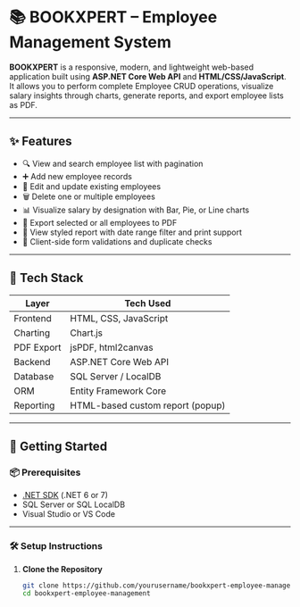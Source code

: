 # 📚 BOOKXPERT – Employee Management System

**BOOKXPERT** is a responsive, modern, and lightweight web-based application built using **ASP.NET Core Web API** and **HTML/CSS/JavaScript**. It allows you to perform complete Employee CRUD operations, visualize salary insights through charts, generate reports, and export employee lists as PDF.

---

## ✨ Features

- 🔍 View and search employee list with pagination
- ➕ Add new employee records
- 📝 Edit and update existing employees
- 🗑️ Delete one or multiple employees
- 📊 Visualize salary by designation with Bar, Pie, or Line charts
- 🧾 Export selected or all employees to PDF
- 📄 View styled report with date range filter and print support
- 📌 Client-side form validations and duplicate checks

---

## 🧰 Tech Stack

| Layer         | Tech Used                    |
|---------------|------------------------------|
| Frontend      | HTML, CSS, JavaScript        |
| Charting      | Chart.js                     |
| PDF Export    | jsPDF, html2canvas           |
| Backend       | ASP.NET Core Web API         |
| Database      | SQL Server / LocalDB         |
| ORM           | Entity Framework Core        |
| Reporting     | HTML-based custom report (popup) |

---

## 🚀 Getting Started

### 📦 Prerequisites

- [.NET SDK](https://dotnet.microsoft.com/download) (.NET 6 or 7)
- SQL Server or SQL LocalDB
- Visual Studio or VS Code

---

### 🛠️ Setup Instructions

1. **Clone the Repository**  
   ```bash
   git clone https://github.com/yourusername/bookxpert-employee-management.git
   cd bookxpert-employee-management
